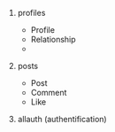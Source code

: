 1. profiles
    - Profile
    - Relationship
    - 


2. posts
    - Post
    - Comment
    - Like

3. allauth (authentification)
